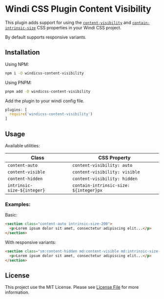 # Windi CSS Plugin Content Visibility

This plugin adds support for using the [`content-visibility`](https://developer.mozilla.org/en-US/docs/Web/CSS/content-visibility) and [`contain-intrinsic-size`](https://developer.mozilla.org/en-US/docs/Web/CSS/contain-intrinsic-size) CSS properties in your Windi CSS project.

By default supports responsive variants.

## Installation

Using NPM:

```bash
npm i -D windicss-content-visibility
```

Using PNPM:

```bash
pnpm add -D windicss-content-visibility
```

Add the plugin to your windi config file.

```js
plugins: [
  require('windicss-content-visibility')
]
```

## Usage

Available utilities:

| Class | CSS Property |
| --- | --- |
| `content-auto` | `content-visibility: auto` |
| `content-visible` | `content-visibility: visible` |
| `content-hidden` | `content-visibility: hidden` |
| `intrinsic-size-${integer}` | `contain-intrinsic-size: ${integer}px` |

### Examples:

Basic:

```html
<section class="content-auto intrinsic-size-200">
  <p>Lorem ipsum dolor sit amet, consectetur adipiscing elit...</p>
</section>
```

With responsive variants:

```html
<section class="sm:content-hidden md:content-visible md:intrinsic-size-320">
  <p>Lorem ipsum dolor sit amet, consectetur adipiscing elit...</p>
</section>
```

## License

This project use the MIT License. Please see [License File](LICENSE) for more information.
